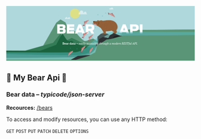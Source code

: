 !['Bear API'](https://github.com/janne-nylund/bear-api/blob/main/public/bear_api.png?raw=true)
## 🐻 My Bear Api 🐻
### __Bear data –__ *typicode/json-server* 

__Recources:__ [/bears](https://bear-api.herokuapp.com/bears)

To access and modify resources, you can use any HTTP method:

`GET` `POST` `PUT` `PATCH` `DELETE` `OPTIONS`
